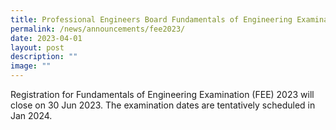 ```yaml
---
title: Professional Engineers Board Fundamentals of Engineering Examination 2023
permalink: /news/announcements/fee2023/
date: 2023-04-01
layout: post
description: ""
image: ""
---
```

Registration for Fundamentals of Engineering Examination (FEE) 2023 will close on 30 Jun 2023. The examination dates are tentatively scheduled in Jan 2024.  
